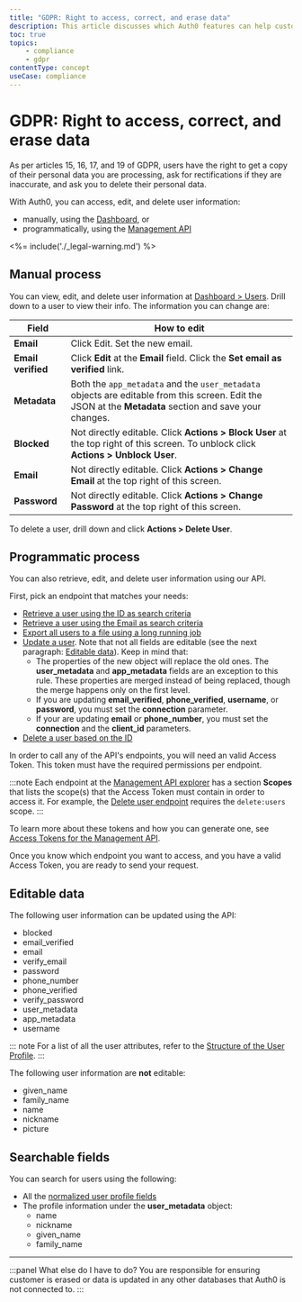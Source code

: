 ```yaml
---
title: "GDPR: Right to access, correct, and erase data"
description: This article discusses which Auth0 features can help customers comply with the GDPR requirements on the user's right to access, correct, and erase their personal data
toc: true
topics:
    - compliance
    - gdpr
contentType: concept
useCase: compliance
---
```

# GDPR: Right to access, correct, and erase data

As per articles 15, 16, 17, and 19 of GDPR, users have the right to get a copy of their personal data you are processing, ask for rectifications if they are inaccurate, and ask you to delete their personal data. 

With Auth0, you can access, edit, and delete user information:
- manually, using the [Dashboard](${manage_url}/#/users), or
- programmatically, using the [Management API](/api/management/v2)

<%= include('./_legal-warning.md') %>

## Manual process

You can view, edit, and delete user information at [Dashboard > Users](${manage_url}/#/users). Drill down to a user to view their info. The information you can change are:

| **Field** | **How to edit**
|-|-|
| **Email** | Click Edit. Set the new email.
| **Email verified** | Click **Edit** at the **Εmail** field. Click the **Set email as verified** link.
| **Metadata** | Both the `app_metadata` and the `user_metadata` objects are editable from this screen. Edit the JSON at the **Metadata** section and save your changes.
| **Blocked** | Not directly editable. Click **Actions > Block User** at the top right of this screen. To unblock click **Actions > Unblock User**.
| **Email** | Not directly editable. Click **Actions > Change Email** at the top right of this screen.
| **Password** | Not directly editable. Click **Actions > Change Password** at the top right of this screen.

To delete a user, drill down and click **Actions > Delete User**.

## Programmatic process

You can also retrieve, edit, and delete user information using our API. 

First, pick an endpoint that matches your needs:

- [Retrieve a user using the ID as search criteria](/users/search/best-practices#users-by-id)
- [Retrieve a user using the Email as search criteria](/users/search/best-practices#users-by-email)
- [Export all users to a file using a long running job](/users/search/best-practices#user-export)
- [Update a user](/api/management/v2#!/Users/patch_users_by_id). Note that not all fields are editable (see the next paragraph: [Editable data](#editable-data)). Keep in mind that:
  - The properties of the new object will replace the old ones. The **user_metadata** and **app_metadata** fields are an exception to this rule. These properties are merged instead of being replaced, though the merge happens only on the first level.
  - If you are updating **email_verified**, **phone_verified**, **username**, or **password**, you must set the **connection** parameter.
  - If your are updating **email** or **phone_number**, you must set the **connection** and the **client_id** parameters.
- [Delete a user based on the ID](/api/management/v2#!/Users/delete_users_by_id)

In order to call any of the API's endpoints, you will need an valid Access Token. This token must have the required permissions per endpoint.

:::note
Each endpoint at the [Management API explorer](/api/management/v2) has a section **Scopes** that lists the scope(s) that the Access Token must contain in order to access it. For example, the [Delete user endpoint](/api/management/v2#!/Users/delete_users_by_id) requires the `delete:users` scope.
:::

To learn more about these tokens and how you can generate one, see [Access Tokens for the Management API](/api/management/v2/concepts/tokens).

Once you know which endpoint you want to access, and you have a valid Access Token, you are ready to send your request.

## Editable data

The following user information can be updated using the API:

- blocked
- email_verified
- email
- verify_email
- password
- phone_number
- phone_verified
- verify_password
- user_metadata
- app_metadata
- username	

::: note
For a list of all the user attributes, refer to the [Structure of the User Profile](/user-profile/user-profile-structure).
:::

The following user information are **not** editable:
- given_name
- family_name
- name
- nickname
- picture

## Searchable fields

You can search for users using the following:

- All the [normalized user profile fields](/user-profile/normalized/auth0)
- The profile information under the **user_metadata** object:
  - name
  - nickname
  - given_name
  - family_name

---

:::panel What else do I have to do?
You are responsible for ensuring customer is erased or data is updated in any other databases that Auth0 is not connected to.
:::
